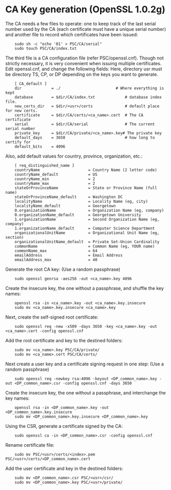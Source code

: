 # CA Key generation (OpenSSL 1.0.2g)

The CA needs a few files to operate: one to keep track of the last serial number used by the CA (each certificate must have a unique serial number) and another file to record which certificates have been issued:

```
    sudo sh -c "echo '01' > PSC/CA/serial"
    sudo touch PSC/CA/index.txt
```

The third file is a CA configuration file (refer PSC/openssl.cnf). Though not strictly necessary, it is very convenient when issuing multiple certificates. Edit openssl.cnf, and change the following fields: Here, directory usr must be directory TS, CP, or DP depending on the keys you want to generate.

```
    [ CA_default ]
    dir             = ./                 		# Where everything is kept
    database        = $dir/CA/index.txt     		# database index file.
    new_certs_dir   = $dir/<usr>/certs        		# default place for new certs.
    certificate     = $dir/CA/certs/<ca_name>.cert	# The CA certificate
    serial          = $dir/CA/serial        		# The current serial number
    private_key     = $dir/CA/private/<ca_name>.key# The private key
    default_days    = 3650                  		# how long to certify for
    default_bits    = 4096
```

Also, add default values for country, province, organization, etc.:

```
    [ req_distinguished_name ]              
    countryName                     = Country Name (2 letter code)
    countryName_default             = US
    countryName_min                 = 2
    countryName_max                 = 2
    stateOrProvinceName             = State or Province Name (full name)
    stateOrProvinceName_default     = Washington DC
    localityName                    = Locality Name (eg, city)
    localityName_default            = Georgetown
    0.organizationName              = Organization Name (eg, company)
    0.organizationName_default      = Georgetown University
    1.organizationName              = Second Organization Name (eg, company)
    1.organizationName_default      = Computer Science Department
    organizationalUnitName          = Organizational Unit Name (eg, section)
    organizationalUnitName_default  = Private Set-Union Cardinality
    commonName                      = Common Name (eg, YOUR name)
    commonName_max                  = 64
    emailAddress                    = Email Address
    emailAddress_max                = 40
```

Generate the root CA key: (Use a random passphrase)

```
    sudo openssl genrsa -aes256 -out <ca_name>.key 4096
```

Create the insecure key, the one without a passphrase, and shuffle the key names:

```
    openssl rsa -in <ca_name>.key -out <ca_name>.key.insecure
    sudo mv <ca_name>.key.insecure <ca_name>.key
```

Next, create the self-signed root certificate:

```
    sudo openssl req -new -x509 -days 3650 -key <ca_name>.key -out <ca_name>.cert -config openssl.cnf
```

Add the root certificate and key to the destined folders:

```
    sudo mv <ca_name>.key PSC/CA/private/
    sudo mv <ca_name>.cert PSC/CA/certs/
```

Next create a user key and a certificate signing request in one step: (Use a random passphrase)

```
    sudo openssl req -newkey rsa:4096 -keyout <DP_common_name>.key -out <DP_common_name>.csr -config openssl.cnf -days 3650
```

Create the insecure key, the one without a passphrase, and interchange the key names:

```
    openssl rsa -in <DP_common_name>.key -out <DP_common_name>.key.insecure
    sudo mv <DP_common_name>.key.insecure <DP_common_name>.key
```

Using the CSR, generate a certificate signed by the CA:

```
    sudo openssl ca -in <DP_common_name>.csr -config openssl.cnf
```
 
Rename certificate file:

```
    sudo mv PSC/<usr>/certs/<index>.pem PSC/<usr>/certs/<DP_common_name>.cert
```

Add the user certificate and key in the destined folders:

```
    sudo mv <DP_common_name>.csr PSC/<usr>/csr/
    sudo mv <DP_common_name>.key PSC/<usr>/private/
```
